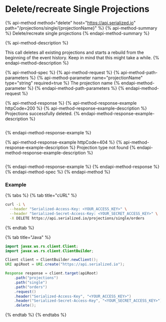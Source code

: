 # Delete/recreate Single Projections

{% api-method method="delete" host="https://api.serialized.io" path="/projections/single/{projectionName}" %}
{% api-method-summary %}
Delete/recreate single projections
{% endapi-method-summary %}

{% api-method-description %}
  
This call deletes all existing projections and starts a rebuild from the beginning of the event history. Keep in mind that this might take a while.
{% endapi-method-description %}

{% api-method-spec %}
{% api-method-request %}
{% api-method-path-parameters %}
{% api-method-parameter name="projectionName" type="string" required=true %}
The projection name
{% endapi-method-parameter %}
{% endapi-method-path-parameters %}
{% endapi-method-request %}

{% api-method-response %}
{% api-method-response-example httpCode=200 %}
{% api-method-response-example-description %}
Projections successfully deleted.
{% endapi-method-response-example-description %}

```text

```
{% endapi-method-response-example %}

{% api-method-response-example httpCode=404 %}
{% api-method-response-example-description %}
Projection type not found
{% endapi-method-response-example-description %}

```text

```
{% endapi-method-response-example %}
{% endapi-method-response %}
{% endapi-method-spec %}
{% endapi-method %}

### Example

{% tabs %}
{% tab title="cURL" %}
```bash
curl -i \
  --header "Serialized-Access-Key: <YOUR_ACCESS_KEY>" \
  --header "Serialized-Secret-Access-Key: <YOUR_SECRET_ACCESS_KEY>" \
  -X DELETE https://api.serialized.io/projections/single/orders
```
{% endtab %}

{% tab title="Java" %}
```java
import javax.ws.rs.client.Client;
import javax.ws.rs.client.ClientBuilder;

Client client = ClientBuilder.newClient();
URI apiRoot = URI.create("https://api.serialized.io");

Response response = client.target(apiRoot)
    .path("projections")
    .path("single")
    .path("orders")
    .request()
    .header("Serialized-Access-Key", "<YOUR_ACCESS_KEY>")
    .header("Serialized-Secret-Access-Key", "<YOUR_SECRET_ACCESS_KEY>")
    .delete();
```
{% endtab %}
{% endtabs %}

